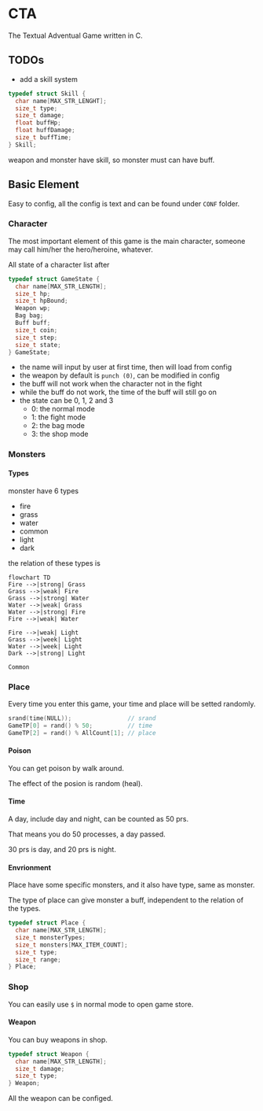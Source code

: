 # CTA

The Textual Adventual Game written in C.

## TODOs

- add a skill system

```c
typedef struct Skill {
  char name[MAX_STR_LENGHT];
  size_t type;
  size_t damage;
  float buffHp;
  float huffDamage;
  size_t buffTime;
} Skill;
```

weapon and monster have skill, so monster must can have buff.

## Basic Element

Easy to config, all the config is text
and can be found under `CONF` folder.

### Character

The most important element of this game is the main character,
someone may call him/her the hero/heroine, whatever.

All state of a character list after

```c
typedef struct GameState {
  char name[MAX_STR_LENGTH];
  size_t hp;
  size_t hpBound;
  Weapon wp;
  Bag bag;
  Buff buff;
  size_t coin;
  size_t step;
  size_t state;
} GameState;
```

- the name will input by user at first time, then will load from config
- the weapon by default is `punch (0)`, can be modified in config
- the buff will not work when the character not in the fight
- while the buff do not work, the time of the buff will still go on
- the state can be 0, 1, 2 and 3
  - 0: the normal mode
  - 1: the fight mode
  - 2: the bag mode
  - 3: the shop mode

### Monsters

#### Types

monster have 6 types

- fire
- grass
- water
- common
- light
- dark

the relation of these types is

```mermaid
flowchart TD
Fire -->|strong| Grass
Grass -->|weak| Fire
Grass -->|strong| Water
Water -->|weak| Grass
Water -->|strong| Fire
Fire -->|weak| Water

Fire -->|weak| Light
Grass -->|week| Light
Water -->|week| Light
Dark -->|strong| Light

Common
```

### Place

Every time you enter this game,
your time and place will be setted randomly.

```c
srand(time(NULL));                // srand
GameTP[0] = rand() % 50;          // time
GameTP[2] = rand() % AllCount[1]; // place
```

#### Poison

You can get poison by walk around.

The effect of the posion is random (heal).

#### Time

A day, include day and night, can be counted as 50 prs.

That means you do 50 processes, a day passed.

30 prs is day, and 20 prs is night.

#### Envrionment

Place have some specific monsters,
and it also have type, same as monster.

The type of place can give monster a buff,
independent to the relation of the types.

```c
typedef struct Place {
  char name[MAX_STR_LENGTH];
  size_t monsterTypes;
  size_t monsters[MAX_ITEM_COUNT];
  size_t type;
  size_t range;
} Place;
```

### Shop

You can easily use `$` in normal mode
to open game store.

#### Weapon

You can buy weapons in shop.

```c
typedef struct Weapon {
  char name[MAX_STR_LENGTH];
  size_t damage;
  size_t type;
} Weapon;
```

All the weapon can be configed.
